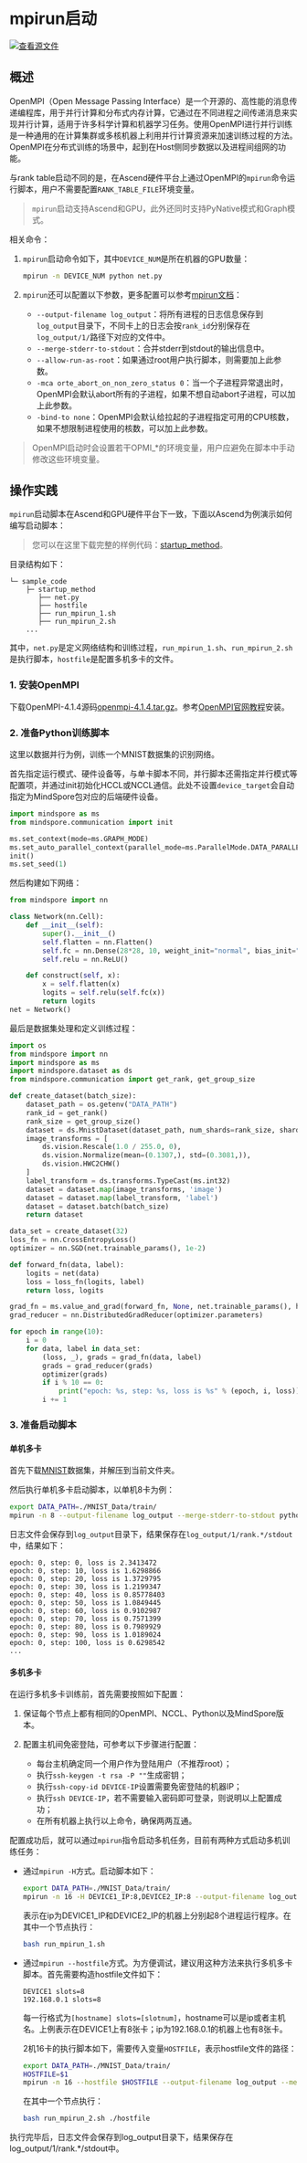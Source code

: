 # mpirun启动

[![查看源文件](https://mindspore-website.obs.cn-north-4.myhuaweicloud.com/website-images/r2.4.0/resource/_static/logo_source.svg)](https://gitee.com/mindspore/docs/blob/r2.4.0/docs/mindspore/source_zh_cn/model_train/parallel/mpirun.md)

## 概述

OpenMPI（Open Message Passing Interface）是一个开源的、高性能的消息传递编程库，用于并行计算和分布式内存计算，它通过在不同进程之间传递消息来实现并行计算，适用于许多科学计算和机器学习任务。使用OpenMPI进行并行训练是一种通用的在计算集群或多核机器上利用并行计算资源来加速训练过程的方法。OpenMPI在分布式训练的场景中，起到在Host侧同步数据以及进程间组网的功能。

与rank table启动不同的是，在Ascend硬件平台上通过OpenMPI的`mpirun`命令运行脚本，用户不需要配置`RANK_TABLE_FILE`环境变量。

> `mpirun`启动支持Ascend和GPU，此外还同时支持PyNative模式和Graph模式。

相关命令：

1. `mpirun`启动命令如下，其中`DEVICE_NUM`是所在机器的GPU数量：

    ```bash
    mpirun -n DEVICE_NUM python net.py
    ```

2. `mpirun`还可以配置以下参数，更多配置可以参考[mpirun文档](https://www.open-mpi.org/doc/current/man1/mpirun.1.php)：

    - `--output-filename log_output`：将所有进程的日志信息保存到`log_output`目录下，不同卡上的日志会按`rank_id`分别保存在`log_output/1/`路径下对应的文件中。
    - `--merge-stderr-to-stdout`：合并stderr到stdout的输出信息中。
    - `--allow-run-as-root`：如果通过root用户执行脚本，则需要加上此参数。
    - `-mca orte_abort_on_non_zero_status 0`：当一个子进程异常退出时，OpenMPI会默认abort所有的子进程，如果不想自动abort子进程，可以加上此参数。
    - `-bind-to none`：OpenMPI会默认给拉起的子进程指定可用的CPU核数，如果不想限制进程使用的核数，可以加上此参数。

> OpenMPI启动时会设置若干OPMI_*的环境变量，用户应避免在脚本中手动修改这些环境变量。

## 操作实践

`mpirun`启动脚本在Ascend和GPU硬件平台下一致，下面以Ascend为例演示如何编写启动脚本：

> 您可以在这里下载完整的样例代码：[startup_method](https://gitee.com/mindspore/docs/tree/r2.4.0/docs/sample_code/startup_method)。

目录结构如下：

```text
└─ sample_code
    ├─ startup_method
       ├── net.py
       ├── hostfile
       ├── run_mpirun_1.sh
       ├── run_mpirun_2.sh
    ...
```

其中，`net.py`是定义网络结构和训练过程，`run_mpirun_1.sh`、`run_mpirun_2.sh`是执行脚本，`hostfile`是配置多机多卡的文件。

### 1. 安装OpenMPI

下载OpenMPI-4.1.4源码[openmpi-4.1.4.tar.gz](https://www.open-mpi.org/software/ompi/v4.1/)。参考[OpenMPI官网教程](https://www.open-mpi.org/faq/?category=building#easy-build)安装。

### 2. 准备Python训练脚本

这里以数据并行为例，训练一个MNIST数据集的识别网络。

首先指定运行模式、硬件设备等，与单卡脚本不同，并行脚本还需指定并行模式等配置项，并通过init初始化HCCL或NCCL通信。此处不设置`device_target`会自动指定为MindSpore包对应的后端硬件设备。

```python
import mindspore as ms
from mindspore.communication import init

ms.set_context(mode=ms.GRAPH_MODE)
ms.set_auto_parallel_context(parallel_mode=ms.ParallelMode.DATA_PARALLEL, gradients_mean=True)
init()
ms.set_seed(1)
```

然后构建如下网络：

```python
from mindspore import nn

class Network(nn.Cell):
    def __init__(self):
        super().__init__()
        self.flatten = nn.Flatten()
        self.fc = nn.Dense(28*28, 10, weight_init="normal", bias_init="zeros")
        self.relu = nn.ReLU()

    def construct(self, x):
        x = self.flatten(x)
        logits = self.relu(self.fc(x))
        return logits
net = Network()
```

最后是数据集处理和定义训练过程：

```python
import os
from mindspore import nn
import mindspore as ms
import mindspore.dataset as ds
from mindspore.communication import get_rank, get_group_size

def create_dataset(batch_size):
    dataset_path = os.getenv("DATA_PATH")
    rank_id = get_rank()
    rank_size = get_group_size()
    dataset = ds.MnistDataset(dataset_path, num_shards=rank_size, shard_id=rank_id)
    image_transforms = [
        ds.vision.Rescale(1.0 / 255.0, 0),
        ds.vision.Normalize(mean=(0.1307,), std=(0.3081,)),
        ds.vision.HWC2CHW()
    ]
    label_transform = ds.transforms.TypeCast(ms.int32)
    dataset = dataset.map(image_transforms, 'image')
    dataset = dataset.map(label_transform, 'label')
    dataset = dataset.batch(batch_size)
    return dataset

data_set = create_dataset(32)
loss_fn = nn.CrossEntropyLoss()
optimizer = nn.SGD(net.trainable_params(), 1e-2)

def forward_fn(data, label):
    logits = net(data)
    loss = loss_fn(logits, label)
    return loss, logits

grad_fn = ms.value_and_grad(forward_fn, None, net.trainable_params(), has_aux=True)
grad_reducer = nn.DistributedGradReducer(optimizer.parameters)

for epoch in range(10):
    i = 0
    for data, label in data_set:
        (loss, _), grads = grad_fn(data, label)
        grads = grad_reducer(grads)
        optimizer(grads)
        if i % 10 == 0:
            print("epoch: %s, step: %s, loss is %s" % (epoch, i, loss))
        i += 1
```

### 3. 准备启动脚本

#### 单机多卡

首先下载[MNIST](http://mindspore-website.obs.cn-north-4.myhuaweicloud.com/notebook/datasets/MNIST_Data.zip)数据集，并解压到当前文件夹。

然后执行单机多卡启动脚本，以单机8卡为例：

```bash
export DATA_PATH=./MNIST_Data/train/
mpirun -n 8 --output-filename log_output --merge-stderr-to-stdout python net.py
```

日志文件会保存到`log_output`目录下，结果保存在`log_output/1/rank.*/stdout`中，结果如下：

```text
epoch: 0, step: 0, loss is 2.3413472
epoch: 0, step: 10, loss is 1.6298866
epoch: 0, step: 20, loss is 1.3729795
epoch: 0, step: 30, loss is 1.2199347
epoch: 0, step: 40, loss is 0.85778403
epoch: 0, step: 50, loss is 1.0849445
epoch: 0, step: 60, loss is 0.9102987
epoch: 0, step: 70, loss is 0.7571399
epoch: 0, step: 80, loss is 0.7989929
epoch: 0, step: 90, loss is 1.0189024
epoch: 0, step: 100, loss is 0.6298542
...
```

#### 多机多卡

在运行多机多卡训练前，首先需要按照如下配置：

1. 保证每个节点上都有相同的OpenMPI、NCCL、Python以及MindSpore版本。

2. 配置主机间免密登陆，可参考以下步骤进行配置：
    - 每台主机确定同一个用户作为登陆用户（不推荐root）；
    - 执行`ssh-keygen -t rsa -P ""`生成密钥；
    - 执行`ssh-copy-id DEVICE-IP`设置需要免密登陆的机器IP；
    - 执行`ssh DEVICE-IP`，若不需要输入密码即可登录，则说明以上配置成功；
    - 在所有机器上执行以上命令，确保两两互通。

配置成功后，就可以通过`mpirun`指令启动多机任务，目前有两种方式启动多机训练任务：

- 通过`mpirun -H`方式。启动脚本如下：

    ```bash
    export DATA_PATH=./MNIST_Data/train/
    mpirun -n 16 -H DEVICE1_IP:8,DEVICE2_IP:8 --output-filename log_output --merge-stderr-to-stdout python net.py
    ```

    表示在ip为DEVICE1_IP和DEVICE2_IP的机器上分别起8个进程运行程序。在其中一个节点执行：

    ```bash
    bash run_mpirun_1.sh
    ```

- 通过`mpirun --hostfile`方式。为方便调试，建议用这种方法来执行多机多卡脚本。首先需要构造hostfile文件如下：

    ```text
    DEVICE1 slots=8
    192.168.0.1 slots=8
    ```

    每一行格式为`[hostname] slots=[slotnum]`，hostname可以是ip或者主机名。上例表示在DEVICE1上有8张卡；ip为192.168.0.1的机器上也有8张卡。

    2机16卡的执行脚本如下，需要传入变量`HOSTFILE`，表示hostfile文件的路径：

    ```bash
    export DATA_PATH=./MNIST_Data/train/
    HOSTFILE=$1
    mpirun -n 16 --hostfile $HOSTFILE --output-filename log_output --merge-stderr-to-stdout python net.sh
    ```

    在其中一个节点执行：

    ```bash
    bash run_mpirun_2.sh ./hostfile
    ```

执行完毕后，日志文件会保存到log_output目录下，结果保存在log_output/1/rank.*/stdout中。